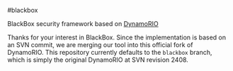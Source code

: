 #blackbox

BlackBox security framework based on [DynamoRIO](https://github.com/DynamoRIO/dynamorio)

Thanks for your interest in BlackBox. Since the implementation is based on an SVN commit, we are
merging our tool into this official fork of DynamoRIO. This repository currently defaults to the
`blackbox` branch, which is simply the original DynamoRIO at SVN revision 2408.

